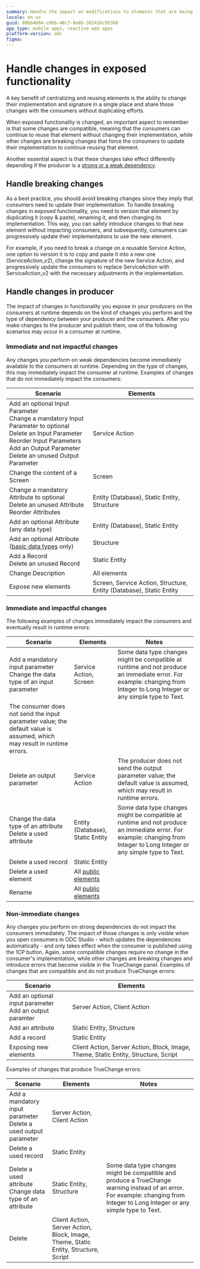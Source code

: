 ```yaml
---
summary: Handle the impact on modifications to elements that are being reused between apps and libraries.
locale: en-us
guid: 80bb4604-c06b-48c7-8e8b-382416c95368
app_type: mobile apps, reactive web apps
platform-version: odc
figma: 
---
```


# Handle changes in exposed functionality

A key benefit of centralizing and reusing elements is the ability to change their implementation and signature in a single place and share those changes with the consumers without duplicating efforts.

When exposed functionality is changed, an important aspect to remember is that some changes are compatible, meaning that the consumers can continue to reuse that element without changing their implementation, while other changes are breaking changes that force the consumers to update their implementation to continue reusing that element.

Another essential aspect is that these changes take effect differently depending if the producer is a [strong or a weak dependency](intro.md).

## Handle breaking changes

As a best practice, you should avoid breaking changes since they imply that consumers need to update their implementation. To handle breaking changes in exposed functionality, you need to version that element by duplicating it (copy & paste), renaming it, and then changing its implementation. This way, you can safely introduce changes to that new element without impacting consumers, and subsequently, consumers can progressively update their implementations to use the new element. 

For example, if you need to break a change on a reusable Service Action, one option to version it is to copy and paste it into a new one (ServiceAction_v2), change the signature of the new Service Action, and progressively update the consumers to replace ServiceAction with ServiceAction_v2 with the necessary adjustments in the implementation.

## Handle changes in producer 

The impact of changes in functionality you expose in your producers on the consumers at runtime depends on the kind of changes you perform and the type of dependency between your producer and the consumers.
After you make changes to the producer and publish them, one of the following scenarios may occur in a consumer at runtime.

### Immediate and not impactful changes 

Any changes you perform on weak dependencies become immediately available to the consumers at runtime. Depending on the type of changes, this may immediately impact the consumer at runtime. Examples of changes that do not immediately impact the consumers:

|**Scenario**|**Elements**|
|------------|------------|
|Add an optional Input Parameter<br/>Change a mandatory Input Parameter to optional<br/>Delete an Input Parameter<br/>Reorder Input Parameters<br/>Add an Output Parameter<br/>Delete an unused Output Parameter|Service Action|
|Change the content of a Screen|Screen|
|Change a mandatory Attribute to optional<br/>Delete an unused Attribute<br/>Reorder Attributes|Entity (Database), Static Entity, Structure|
|Add an optional Attribute (any data type)|Entity (Database), Static Entity|
|Add an optional Attribute ([basic data types](../data/data-types.md#basic_data_types) only)|Structure|
|Add a Record<br/>Delete an unused Record|Static Entity|
|Change Description|All elements|
|Expose new elements|Screen, Service Action, Structure, Entity (Database), Static Entity| 

### Immediate and impactful changes 

The following examples of changes immediately impact the consumers and eventually result in runtime errors:
    
|**Scenario**|**Elements**|**Notes**|
|------------|------------|------------|
|Add a mandatory input parameter<br/>Change the data type of an input parameter|Service Action, Screen|  Some data type changes might be compatible at runtime and not produce an immediate error. For example: changing from Integer to Long Integer or any simple type to Text. <br/>
The consumer does not send the input parameter value; the default value is assumed, which may result in runtime errors. |
|Delete an output parameter|Service Action| The producer does not send the output parameter value; the default value is assumed, which may result in runtime errors.|
|Change the data type of an attribute<br/>Delete a used attribute|Entity (Database), Static Entity| Some data type changes might be compatible at runtime and not produce an immediate error. For example: changing from Integer to Long Integer or any simple type to Text. |
|Delete a used record|Static Entity| |
|Delete a used element|All [public elements](../architecture/reuse-elements.md#public-elements--public-elements-)| |
|Rename|All [public elements](../architecture/reuse-elements.md#public-elements--public-elements-)| |

### Non-immediate changes

Any changes you perform on strong dependencies do not impact the consumers immediately. The impact of those changes is only visible when you open consumers in ODC Studio - which updates the dependencies automatically - and only takes effect when the consumer is published using the 1CP button. Again, some compatible changes require no change in the consumer's implementation, while other changes are breaking changes and introduce errors that become visible in the TrueChange panel. Examples of changes that are compatible and do not produce TrueChange errors:

|**Scenario**|**Elements**|
|------------|------------|
|Add an optional input parameter<br/>Add an output paramter|Server Action, Client Action|
|Add an attribute|Static Entity, Structure|
|Add a record|Static Entity|
|Exposing new elements|Client Action, Server Action, Block, Image, Theme, Static Entity, Structure, Script|

Examples of changes that produce TrueChange errors:

|**Scenario**|**Elements**|**Notes**|
|------------|------------|------------|
|Add a mandatory input parameter<br/>Delete a used output parameter|Server Action, Client Action| |
|Delete a used record|Static Entity| |
|Delete a used attribute<br/>Change data type of an attribute|Static Entity, Structure| Some data type changes might be compatible and produce a TrueChange warning instead of an error. For example: changing from Integer to Long Integer or any simple type to Text. |
|Delete| Client Action, Server Action, Block, Image, Theme, Static Entity, Structure, Script| |

